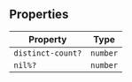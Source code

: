 ## Properties

| Property | Type |
| ------ | ------ |
| <a id="distinct-count"></a> `distinct-count?` | `number` |
| <a id="nil"></a> `nil%?` | `number` |
